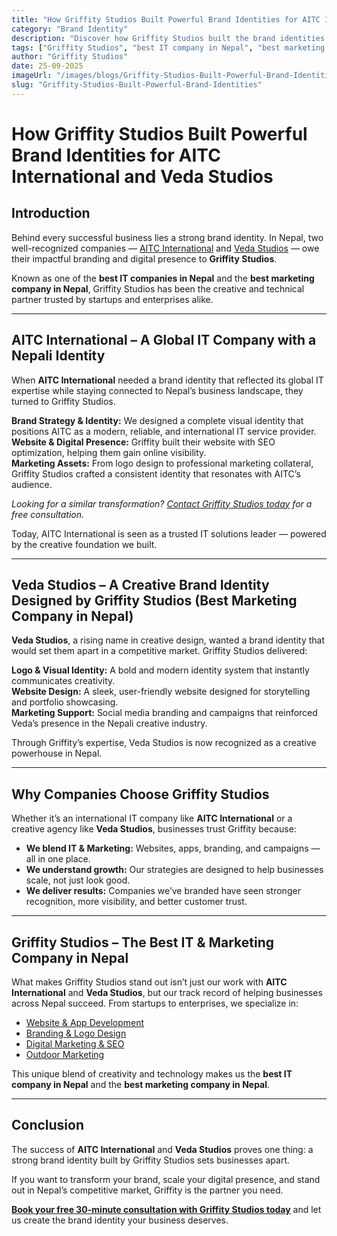 ```yaml
---
title: "How Griffity Studios Built Powerful Brand Identities for AITC International and Veda Studios"
category: "Brand Identity"
description: "Discover how Griffity Studios built the brand identities of AITC International and Veda Studios. The best IT and marketing company in Nepal."
tags: ["Griffity Studios", "best IT company in Nepal", "best marketing company in Nepal", "AITC International", "Veda Studios"]
author: "Griffity Studios"
date: 25-09-2025
imageUrl: "/images/blogs/Griffity-Studios-Built-Powerful-Brand-Identities.png"
slug: "Griffity-Studios-Built-Powerful-Brand-Identities"
---
```


# How Griffity Studios Built Powerful Brand Identities for AITC International and Veda Studios

## Introduction  
Behind every successful business lies a strong brand identity. In Nepal, two well-recognized companies — [AITC International](https://aitc.ai/) and [Veda Studios](https://vedastudios.com.np/) — owe their impactful branding and digital presence to **Griffity Studios**.  

Known as one of the **best IT companies in Nepal** and the **best marketing company in Nepal**, Griffity Studios has been the creative and technical partner trusted by startups and enterprises alike.  

---

## AITC International – A Global IT Company with a Nepali Identity  
When **AITC International** needed a brand identity that reflected its global IT expertise while staying connected to Nepal’s business landscape, they turned to Griffity Studios.  

**Brand Strategy & Identity:** We designed a complete visual identity that positions AITC as a modern, reliable, and international IT service provider.  
**Website & Digital Presence:** Griffity built their website with SEO optimization, helping them gain online visibility.  
**Marketing Assets:** From logo design to professional marketing collateral, Griffity Studios crafted a consistent identity that resonates with AITC’s audience.  

*Looking for a similar transformation? [Contact Griffity Studios today](https://www.griffitystudios.com/#contact-us) for a free consultation.*  

Today, AITC International is seen as a trusted IT solutions leader — powered by the creative foundation we built.  

---

## Veda Studios – A Creative Brand Identity Designed by Griffity Studios (Best Marketing Company in Nepal)  
**Veda Studios**, a rising name in creative design, wanted a brand identity that would set them apart in a competitive market. Griffity Studios delivered:  

**Logo & Visual Identity:** A bold and modern identity system that instantly communicates creativity.  
**Website Design:** A sleek, user-friendly website designed for storytelling and portfolio showcasing.  
**Marketing Support:** Social media branding and campaigns that reinforced Veda’s presence in the Nepali creative industry.  

Through Griffity’s expertise, Veda Studios is now recognized as a creative powerhouse in Nepal.  

---

## Why Companies Choose Griffity Studios  
Whether it’s an international IT company like **AITC International** or a creative agency like **Veda Studios**, businesses trust Griffity because:  

- **We blend IT & Marketing:** Websites, apps, branding, and campaigns — all in one place.  
- **We understand growth:** Our strategies are designed to help businesses scale, not just look good.  
- **We deliver results:** Companies we’ve branded have seen stronger recognition, more visibility, and better customer trust.  

---

## Griffity Studios – The Best IT & Marketing Company in Nepal  
What makes Griffity Studios stand out isn’t just our work with **AITC International** and **Veda Studios**, but our track record of helping businesses across Nepal succeed. From startups to enterprises, we specialize in:  

- [Website & App Development](https://www.griffitystudios.com/#contact-us)  
- [Branding & Logo Design](https://www.griffitystudios.com/#contact-us)  
- [Digital Marketing & SEO](https://www.griffitystudios.com/#contact-us)  
- [Outdoor Marketing](https://www.griffitystudios.com/#contact-us)  

This unique blend of creativity and technology makes us the **best IT company in Nepal** and the **best marketing company in Nepal**.  

---

## Conclusion  
The success of **AITC International** and **Veda Studios** proves one thing: a strong brand identity built by Griffity Studios sets businesses apart.  

If you want to transform your brand, scale your digital presence, and stand out in Nepal’s competitive market, Griffity is the partner you need.  

 **[Book your free 30-minute consultation with Griffity Studios today](https://www.griffitystudios.com/#contact-us)** and let us create the brand identity your business deserves.  

